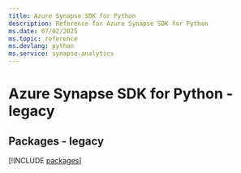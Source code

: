 ```yaml
---
title: Azure Synapse SDK for Python
description: Reference for Azure Synapse SDK for Python
ms.date: 07/02/2025
ms.topic: reference
ms.devlang: python
ms.service: synapse-analytics
---
```

# Azure Synapse SDK for Python - legacy
## Packages - legacy
[!INCLUDE [packages](synapse-index.md)]